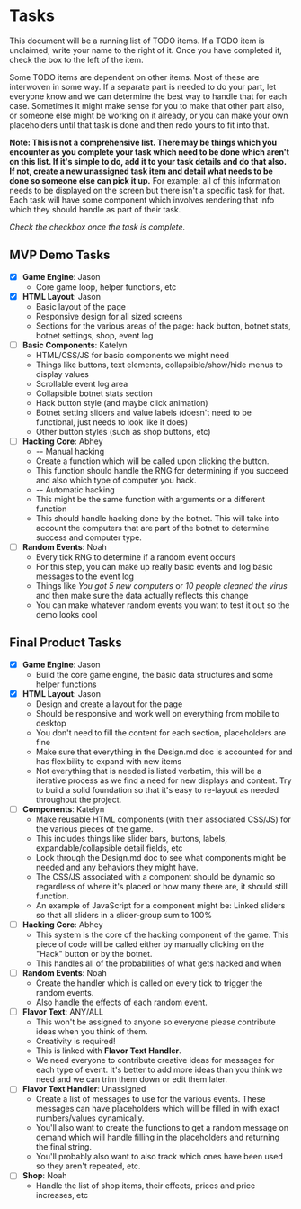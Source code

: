 # Tasks

This document will be a running list of TODO items. If a TODO item is unclaimed, write your name to the right of it. Once you have completed it, check the box to the left of the item.

Some TODO items are dependent on other items. Most of these are interwoven in some way. If a separate part is needed to do your part, let everyone know and we can determine the best way to handle that for each case. Sometimes it might make sense for you to make that other part also, or someone else might be working on it already, or you can make your own placeholders until that task is done and then redo yours to fit into that.

**Note: This is not a comprehensive list. There may be things which you encounter as you complete your task which need to be done which aren't on this list. If it's simple to do, add it to your task details and do that also. If not, create a new unassigned task item and detail what needs to be done so someone else can pick it up.** For example: all of this information needs to be displayed on the screen but there isn't a specific task for that. Each task will have some component which involves rendering that info which they should handle as part of their task.

*Check the checkbox once the task is complete.*

## MVP Demo Tasks

- [x] **Game Engine**: Jason
  * Core game loop, helper functions, etc
- [x] **HTML Layout**: Jason
  * Basic layout of the page
  * Responsive design for all sized screens
  * Sections for the various areas of the page: hack button, botnet stats, botnet settings, shop, event log
- [ ] **Basic Components**: Katelyn
  * HTML/CSS/JS for basic components we might need
  * Things like buttons, text elements, collapsible/show/hide menus to display values
  * Scrollable event log area
  * Collapsible botnet stats section
  * Hack button style (and maybe click animation)
  * Botnet setting sliders and value labels (doesn't need to be functional, just needs to look like it does)
  * Other button styles (such as shop buttons, etc)
- [ ] **Hacking Core**: Abhey
  * -- Manual hacking
  * Create a function which will be called upon clicking the button.
  * This function should handle the RNG for determining if you succeed and also which type of computer you hack.
  * -- Automatic hacking
  * This might be the same function with arguments or a different function
  * This should handle hacking done by the botnet. This will take into account the computers that are part of the botnet to determine success and computer type.
- [ ] **Random Events**: Noah
  * Every tick RNG to determine if a random event occurs
  * For this step, you can make up really basic events and log basic messages to the event log
  * Things like *You got 5 new computers* or *10 people cleaned the virus* and then make sure the data actually reflects this change
  * You can make whatever random events you want to test it out so the demo looks cool

## Final Product Tasks

- [x] **Game Engine**: Jason
	* Build the core game engine, the basic data structures and some helper functions
- [x] **HTML Layout**: Jason
	* Design and create a layout for the page
	* Should be responsive and work well on everything from mobile to desktop
	* You don't need to fill the content for each section, placeholders are fine
	* Make sure that everything in the Design.md doc is accounted for and has flexibility to expand with new items
	* Not everything that is needed is listed verbatim, this will be a iterative process as we find a need for new displays and content. Try to build a solid foundation so that it's easy to re-layout as needed throughout the project.
- [ ] **Components**: Katelyn
	* Make reusable HTML components (with their associated CSS/JS) for the various pieces of the game.
	* This includes things like slider bars, buttons, labels, expandable/collapsible detail fields, etc
	* Look through the Design.md doc to see what components might be needed and any behaviors they might have.
	* The CSS/JS associated with a component should be dynamic so regardless of where it's placed or how many there are, it should still function.
	* An example of JavaScript for a component might be: Linked sliders so that all sliders in a slider-group sum to 100%
- [ ] **Hacking Core**: Abhey
	* This system is the core of the hacking component of the game. This piece of code will be called either by manually clicking on the "Hack" button or by the botnet.
	* This handles all of the probabilities of what gets hacked and when
- [ ] **Random Events**: Noah
	* Create the handler which is called on every tick to trigger the random events.
	* Also handle the effects of each random event.
- [ ] **Flavor Text**: ANY/ALL
	* This won't be assigned to anyone so everyone please contribute ideas when you think of them.
	* Creativity is required!
	* This is linked with **Flavor Text Handler**.
	* We need everyone to contribute creative ideas for messages for each type of event. It's better to add more ideas than you think we need and we can trim them down or edit them later.
- [ ] **Flavor Text Handler**: Unassigned
	* Create a list of messages to use for the various events. These messages can have placeholders which will be filled in with exact numbers/values dynamically.
	* You'll also want to create the functions to get a random message on demand which will handle filling in the placeholders and returning the final string.
	* You'll probably also want to also track which ones have been used so they aren't repeated, etc.
- [ ] **Shop**: Noah
	* Handle the list of shop items, their effects, prices and price increases, etc
